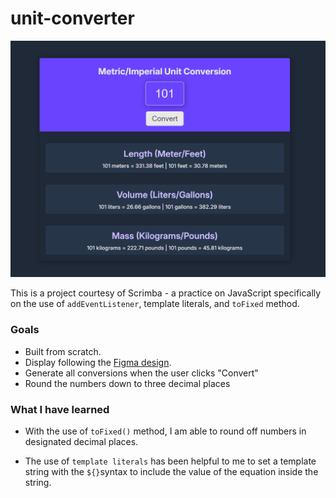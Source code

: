 # unit-converter
![Unit converter interface](./images/sc-815241.png)

This is a project courtesy of Scrimba - a practice on JavaScript specifically on the use of `addEventListener`, template literals, and `toFixed` method.

### Goals
- Built from scratch.
- Display following the [Figma design](https://www.figma.com/design/cqtGul0V8RFXY4vTcIv1Kc/Unit-Conversion?node-id=0-1&t=FcVmcPYD38ru0SqA-0).
- Generate all conversions when the user clicks "Convert"
- Round the numbers down to three decimal places

### What I have learned
- With the use of `toFixed()` method, I am able to round off numbers in designated decimal places.

- The use of `template literals` has been helpful to me to set a template string with the `${}`syntax to include the value of the equation inside the string.